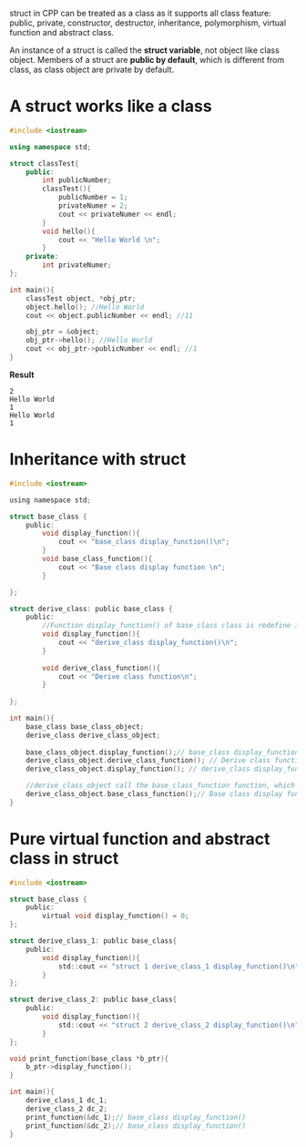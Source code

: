 struct in CPP can be treated as a class as it supports all class feature: public, private, constructor, destructor, inheritance, polymorphism, virtual function and abstract class.

An instance of a struct is called the **struct variable**, not object like class object. Members of a struct are **public by default**, which is different from class, as class object are private by default.

# A struct works like a class
```cpp
#include <iostream>

using namespace std;

struct classTest{
	public:
		int publicNumber;
		classTest(){
			publicNumber = 1;
			privateNumer = 2;
			cout << privateNumer << endl;
		}
		void hello(){
			cout << "Hello World \n";
		}
	private:
		int privateNumer;
};

int main(){
	classTest object, *obj_ptr;
	object.hello(); //Hello World
	cout << object.publicNumber << endl; //11

	obj_ptr = &object;
	obj_ptr->hello(); //Hello World
	cout << obj_ptr->publicNumber << endl; //1
}
```

**Result**
```
2
Hello World
1
Hello World
1
```

# Inheritance with struct

```c
#include <iostream>

using namespace std;

struct base_class {
	public:
		void display_function(){
			cout << "base_class display_function()\n";
		}
		void base_class_function(){
			cout << "Base class display function \n";
		}

};

struct derive_class: public base_class {
	public:
		//Function display_function() of base_class class is redefine in derive_class class
		void display_function(){
			cout << "derive_class display_function()\n";
		}
		
		void derive_class_function(){
			cout << "Derive class function\n";
		}
		
};

int main(){
	base_class base_class_object;
	derive_class derive_class_object;
	
	base_class_object.display_function();// base_class display_function()
	derive_class_object.derive_class_function(); // Derive class function
	derive_class_object.display_function(); // derive_class display_function()

	//derive_class_object call the base_class_function function, which isn't defined in class derive_class
	derive_class_object.base_class_function();// Base class display function
}
```

# Pure virtual function and abstract class in struct

```c
#include <iostream>

struct base_class {
	public:
		virtual void display_function() = 0;
};

struct derive_class_1: public base_class{
	public:
		void display_function(){
			std::cout << "struct 1 derive_class_1 display_function()\n";
		}
};

struct derive_class_2: public base_class{
	public:
		void display_function(){
			std::cout << "struct 2 derive_class_2 display_function()\n";
		}
};

void print_function(base_class *b_ptr){
	b_ptr->display_function();
}

int main(){
	derive_class_1 dc_1;
	derive_class_2 dc_2;
	print_function(&dc_1);// base_class display_function()
	print_function(&dc_2);// base_class display_function()
}
```
